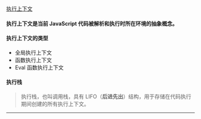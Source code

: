 <a href="https://juejin.im/post/5bdfd3e151882516c6432c32">执行上下文</a>

#### 执行上下文是当前 JavaScript 代码被解析和执行时所在环境的抽象概念。

#### 执行上下文的类型
- 全局执行上下文
- 函数执行上下文
- Eval 函数执行上下文

#### 执行栈
> 执行栈，也叫调用栈，具有 LIFO（**后进先出**）结构，用于存储在代码执行期间创建的所有执行上下文。
---

